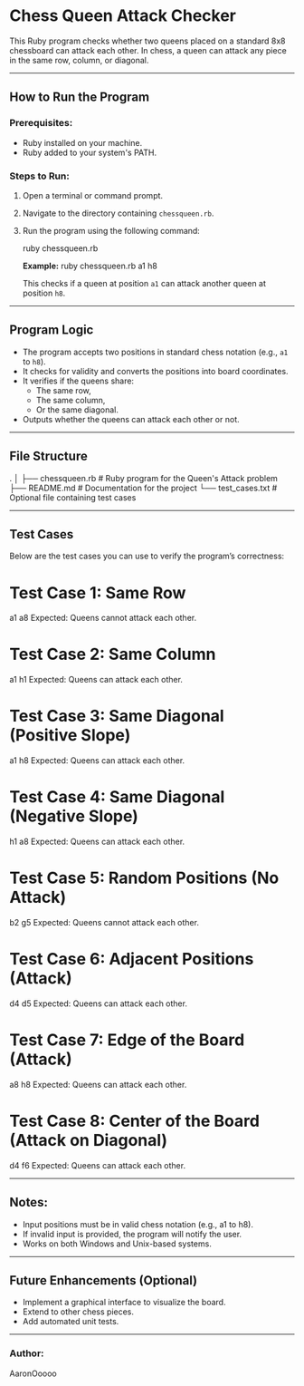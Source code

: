 # Chess Queen Attack Checker

This Ruby program checks whether two queens placed on a standard 8x8 chessboard can attack each other. In chess, a queen can attack any piece in the same row, column, or diagonal.

---

## **How to Run the Program**

### **Prerequisites:**
- Ruby installed on your machine.
- Ruby added to your system's PATH.

### **Steps to Run:**
1. Open a terminal or command prompt.
2. Navigate to the directory containing `chessqueen.rb`.
3. Run the program using the following command:

   ruby chessqueen.rb <position1> <position2>

   **Example:**
   ruby chessqueen.rb a1 h8

   This checks if a queen at position `a1` can attack another queen at position `h8`.

---

## **Program Logic**

- The program accepts two positions in standard chess notation (e.g., `a1` to `h8`).
- It checks for validity and converts the positions into board coordinates.
- It verifies if the queens share:
  - The same row,
  - The same column,
  - Or the same diagonal.
- Outputs whether the queens can attack each other or not.

---

## **File Structure**

.
│
├── chessqueen.rb       # Ruby program for the Queen's Attack problem
├── README.md           # Documentation for the project
└── test_cases.txt      # Optional file containing test cases

---

## **Test Cases**

Below are the test cases you can use to verify the program’s correctness:

# Test Case 1: Same Row
a1 a8
Expected: Queens cannot attack each other.

# Test Case 2: Same Column
a1 h1
Expected: Queens can attack each other.

# Test Case 3: Same Diagonal (Positive Slope)
a1 h8
Expected: Queens can attack each other.

# Test Case 4: Same Diagonal (Negative Slope)
h1 a8
Expected: Queens can attack each other.

# Test Case 5: Random Positions (No Attack)
b2 g5
Expected: Queens cannot attack each other.

# Test Case 6: Adjacent Positions (Attack)
d4 d5
Expected: Queens can attack each other.

# Test Case 7: Edge of the Board (Attack)
a8 h8
Expected: Queens can attack each other.

# Test Case 8: Center of the Board (Attack on Diagonal)
d4 f6
Expected: Queens can attack each other.

---

## **Notes:**
- Input positions must be in valid chess notation (e.g., a1 to h8).
- If invalid input is provided, the program will notify the user.
- Works on both Windows and Unix-based systems.

---

## **Future Enhancements (Optional)**
- Implement a graphical interface to visualize the board.
- Extend to other chess pieces.
- Add automated unit tests.

---

### **Author:**
AaronOoooo
